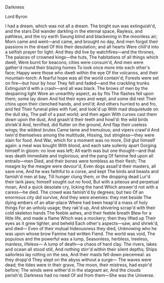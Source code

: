 Darkness

Lord Byron

I had a dream, which was not all a dream. 
The bright sun was extinguish'd, and the stars 
Did wander darkling in the eternal space, 
Rayless, and pathless, and the icy earth 
Swung blind and blackening in the moonless air; 
Morn came and went—and came, and brought no day, 
And men forgot their passions in the dread 
Of this their desolation; and all hearts 
Were chill'd into a selfish prayer for light: 
And they did live by watchfires—and the thrones, 
The palaces of crowned kings—the huts, 
The habitations of all things which dwell, 
Were burnt for beacons; cities were consum'd, 
And men were gather'd round their blazing homes 
To look once more into each other's face; 
Happy were those who dwelt within the eye 
Of the volcanos, and their mountain-torch: 
A fearful hope was all the world contain'd; 
Forests were set on fire—but hour by hour 
They fell and faded—and the crackling trunks 
Extinguish'd with a crash—and all was black. 
The brows of men by the despairing light 
Wore an unearthly aspect, as by fits 
The flashes fell upon them; some lay down 
And hid their eyes and wept; and some did rest 
Their chins upon their clenched hands, and smil'd; 
And others hurried to and fro, and fed 
Their funeral piles with fuel, and look'd up 
With mad disquietude on the dull sky, 
The pall of a past world; and then again 
With curses cast them down upon the dust, 
And gnash'd their teeth and howl'd: the wild birds shriek'd 
And, terrified, did flutter on the ground, 
And flap their useless wings; the wildest brutes 
Came tame and tremulous; and vipers crawl'd 
And twin'd themselves among the multitude, 
Hissing, but stingless—they were slain for food. 
And War, which for a moment was no more, 
Did glut himself again: a meal was bought 
With blood, and each sate sullenly apart 
Gorging himself in gloom: no love was left; 
All earth was but one thought—and that was death 
Immediate and inglorious; and the pang 
Of famine fed upon all entrails—men 
Died, and their bones were tombless as their flesh; 
The meagre by the meagre were devour'd, 
Even dogs assail'd their masters, all save one, 
And he was faithful to a corse, and kept 
The birds and beasts and famish'd men at bay, 
Till hunger clung them, or the dropping dead 
Lur'd their lank jaws; himself sought out no food, 
But with a piteous and perpetual moan, 
And a quick desolate cry, licking the hand 
Which answer'd not with a caress—he died. 
The crowd was famish'd by degrees; but two 
Of an enormous city did survive, 
And they were enemies: they met beside 
The dying embers of an altar-place 
Where had been heap'd a mass of holy things 
For an unholy usage; they rak'd up, 
And shivering scrap'd with their cold skeleton hands 
The feeble ashes, and their feeble breath 
Blew for a little life, and made a flame 
Which was a mockery; then they lifted up 
Their eyes as it grew lighter, and beheld 
Each other's aspects—saw, and shriek'd, and died— 
Even of their mutual hideousness they died, 
Unknowing who he was upon whose brow 
Famine had written Fiend. The world was void, 
The populous and the powerful was a lump, 
Seasonless, herbless, treeless, manless, lifeless— 
A lump of death—a chaos of hard clay. 
The rivers, lakes and ocean all stood still, 
And nothing stirr'd within their silent depths; 
Ships sailorless lay rotting on the sea, 
And their masts fell down piecemeal: as they dropp'd 
They slept on the abyss without a surge— 
The waves were dead; the tides were in their grave, 
The moon, their mistress, had expir'd before; 
The winds were wither'd in the stagnant air, 
And the clouds perish'd; Darkness had no need 
Of aid from them—She was the Universe. 
